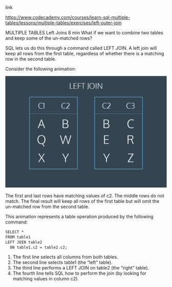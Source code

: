 
link

https://www.codecademy.com/courses/learn-sql-multiple-tables/lessons/multiple-tables/exercises/left-outer-join


MULTIPLE TABLES
Left Joins
8 min
What if we want to combine two tables and keep some of the un-matched rows?

SQL lets us do this through a command called LEFT JOIN. A left join will keep all rows from the first table, regardless of whether there is a matching row in the second table.

Consider the following animation:

![](./left-join.webp)

The first and last rows have matching values of c2. The middle rows do not match. The final result will keep all rows of the first table but will omit the un-matched row from the second table.

This animation represents a table operation produced by the following command:

```
SELECT *
FROM table1
LEFT JOIN table2
  ON table1.c2 = table2.c2;

```

1. The first line selects all columns from both tables.
2. The second line selects table1 (the “left” table).
3. The third line performs a LEFT JOIN on table2 (the “right” table).
4. The fourth line tells SQL how to perform the join (by looking for matching values in column c2).
